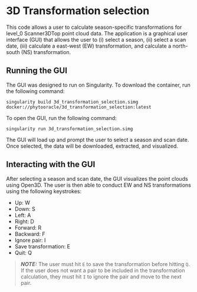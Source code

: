 # 3D Transformation selection
This code allows a user to calculate season-specific transformations for level_0 Scanner3DTop point cloud data. The application is a graphical user interface (GUI) that allows the user to (i) select a season, (ii) select a scan date, (iii) calculate a east-west (EW) transformation, and calculate a north-south (NS) transformation. 

## Running the GUI
The GUI was designed to run on Singularity. To download the container, run the following command:

```
singularity build 3d_transformation_selection.simg docker://phytooracle/3d_transformation_selection:latest
```

To open the GUI, run the following command:

```
singularity run 3d_transformation_selection.simg
```

The GUI will load up and prompt the user to select a season and scan date. Once selected, the data will be downloaded, extracted, and visualized.

## Interacting with the GUI
After selecting a season and scan date, the GUI visualizes the point clouds using Open3D. The user is then able to conduct EW and NS transformations using the following keystrokes:

- Up: W
- Down: S
- Left: A
- Right: D
- Forward: R
- Backward: F
- Ignore pair: I
- Save transformation: E
- Quit: Q

> **_NOTE:_** The user must hit `E` to save the transformation before hitting `Q`. If the user does not want a pair to be included in the transformation calculation, they must hit `I` to ignore the pair and move to the next pair.

